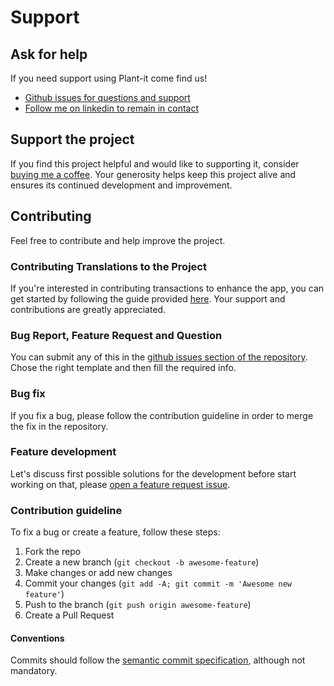 # Support

## Ask for help
If you need support using Plant-it come find us!

* [Github issues for questions and support](https://github.com/MDeLuise/plant-it/issues)
* [Follow me on linkedin to remain in contact](https://www.linkedin.com/in/massimiliano-de-luise-370464209)

## Support the project
If you find this project helpful and would like to supporting it, consider [buying me a coffee](https://www.buymeacoffee.com/mdeluise). Your generosity helps keep this project alive and ensures its continued development and improvement.

## Contributing
Feel free to contribute and help improve the project.

### Contributing Translations to the Project
If you're interested in contributing transactions to enhance the app, you can get started by following the guide provided [here](https://github.com/MDeLuise/plant-it/discussions/148). Your support and contributions are greatly appreciated.

### Bug Report, Feature Request and Question
You can submit any of this in the [github issues section of the repository](https://github.com/MDeLuise/plant-it/issues/new/choose). Chose the right template and then fill the required info.

### Bug fix
If you fix a bug, please follow the contribution guideline in order to merge the fix in the repository.

### Feature development
Let's discuss first possible solutions for the development before start working on that, please [open a feature request issue](https://github.com/MDeLuise/plant-it/issues/new?assignees=&labels=feature+request&projects=&template=feature_request.yml).

### Contribution guideline
To fix a bug or create a feature, follow these steps:

1. Fork the repo
1. Create a new branch (`git checkout -b awesome-feature`)
1. Make changes or add new changes
1. Commit your changes (`git add -A; git commit -m 'Awesome new feature'`)
1. Push to the branch (`git push origin awesome-feature`)
1. Create a Pull Request

#### Conventions
Commits should follow the [semantic commit specification](https://www.conventionalcommits.org/en/v1.0.0/), although not mandatory.
